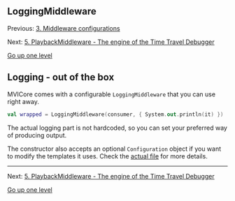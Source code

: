 ## LoggingMiddleware

Previous: [3. Middleware configurations](configuration.md)

Next: [5. PlaybackMiddleware - The engine of the Time Travel Debugger](playbackmiddleware.md)

[Go up one level](README.md)

## Logging - out of the box

MVICore comes with a configurable `LoggingMiddleware` that you can use right away.

```kotlin
val wrapped = LoggingMiddleware(consumer, { System.out.println(it) })
```

The actual logging part is not hardcoded, so you can set your preferred way of producing output.

The constructor also accepts an optional `Configuration` object if you want to modify the templates it uses. Check the [actual file](../../mvicore/src/main/java/com/badoo/mvicore/consumer/middleware/LoggingMiddleware.kt) for more details.

---

Next: [5. PlaybackMiddleware - The engine of the Time Travel Debugger](playbackmiddleware.md)

[Go up one level](README.md)
